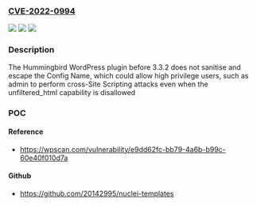 ### [CVE-2022-0994](https://cve.mitre.org/cgi-bin/cvename.cgi?name=CVE-2022-0994)
![](https://img.shields.io/static/v1?label=Product&message=Hummingbird%20%E2%80%93%20Optimize%20Speed%2C%20Enable%20Cache%2C%20Minify%20CSS%20%26%20Defer%20Critical%20JS&color=blue)
![](https://img.shields.io/static/v1?label=Version&message=3.3.2%20&color=brightgreen)
![](https://img.shields.io/static/v1?label=Vulnerability&message=CWE-79%20Cross-site%20Scripting%20(XSS)&color=brightgreen)

### Description

The Hummingbird WordPress plugin before 3.3.2 does not sanitise and escape the Config Name, which could allow high privilege users, such as admin to perform cross-Site Scripting attacks even when the unfiltered_html capability is disallowed

### POC

#### Reference
- https://wpscan.com/vulnerability/e9dd62fc-bb79-4a6b-b99c-60e40f010d7a

#### Github
- https://github.com/20142995/nuclei-templates

